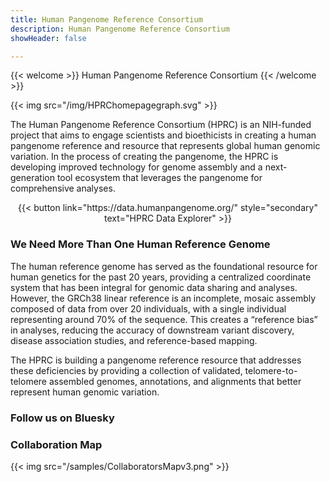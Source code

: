 ```yaml
---
title: Human Pangenome Reference Consortium
description: Human Pangenome Reference Consortium
showHeader: false

---
```


{{< welcome >}}
Human Pangenome Reference Consortium
{{< /welcome >}}

{{< img src="/img/HPRChomepagegraph.svg" >}}

The Human Pangenome Reference Consortium (HPRC) is an NIH-funded project that aims to engage scientists and bioethicists in creating a human pangenome reference and resource that represents global human genomic variation. In the process of creating the pangenome, the HPRC is developing improved technology for genome assembly and a next-generation tool ecosystem that leverages the pangenome for comprehensive analyses.

<div class="home">

<div style="text-align: center">
{{< button link="https://data.humanpangenome.org/" style="secondary" text="HPRC Data Explorer" >}}
</div>

### We Need More Than One Human Reference Genome

The human reference genome has served as the foundational resource for human genetics for the past 20 years, providing a centralized coordinate system that has been integral for genomic data sharing and analyses. However, the GRCh38 linear reference is an incomplete, mosaic assembly composed of data from over 20 individuals, with a single individual representing around 70% of the sequence. This creates a “reference bias” in analyses, reducing the accuracy of downstream variant discovery, disease association studies, and reference-based mapping.

The HPRC is building a pangenome reference resource that addresses these deficiencies by providing a collection of validated, telomere-to-telomere assembled genomes, annotations, and alignments that better represent human genomic variation.

### Follow us on Bluesky

<div>
<bsky-embed username="humanpangenome.bsky.social" limit="1"></bsky-embed>
</div>

### Collaboration Map

{{< img src="/samples/CollaboratorsMapv3.png" >}}


</div>
